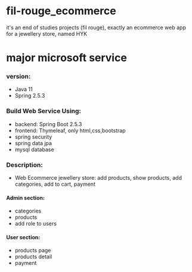 # fil-rouge_ecommerce
it's an end of studies projects (fil rouge), exactly an ecommerce web app for a jewellery store, named HYK


# major microsoft service 
### version:
+ Java 11
+ Spring 2.5.3
### Build Web Service Using:
+ backend: Spring Boot 2.5.3
+ frontend: Thymeleaf, only html,css,bootstrap
+ spring security
+ spring data jpa
+ mysql database

### Description:
+ Web Ecommerce jewellery store: add products, show products, 
  add categories, add to cart, payment

#### Admin section:
+ categories
+ products
+ add role to users
#### User section:
+ products page
+ products detail
+ payment


